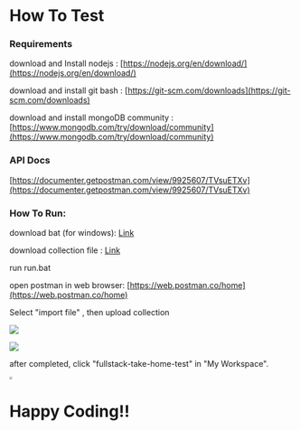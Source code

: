 # How To Test

### Requirements 

download and Install nodejs : [https://nodejs.org/en/download/](https://nodejs.org/en/download/)

download and install git bash : [https://git-scm.com/downloads](https://git-scm.com/downloads)

download and install mongoDB community  : [https://www.mongodb.com/try/download/community](https://www.mongodb.com/try/download/community)



### API Docs

[https://documenter.getpostman.com/view/9925607/TVsuETXv](https://documenter.getpostman.com/view/9925607/TVsuETXv)

### How To Run:

download bat (for windows): [Link](https://drive.google.com/file/d/1AZtf5mFOMguyKXUNfGIcLnk0n45wjV9n/view?usp=sharing)

download collection file : [Link](https://drive.google.com/file/d/1TDeDHcLyUNXor2lY_RQek92Ru74vFhIG/view?usp=sharing)

run run.bat

open postman in web browser: [https://web.postman.co/home](https://web.postman.co/home)

Select "import file" , then upload collection

![](https://i.imgur.com/SK9v69B.jpg)



![](https://i.imgur.com/L7aAVf1.jpg)

after completed, click "fullstack-take-home-test" in "My Workspace".

<img src="https://i.imgur.com/BFnCkDi.jpg" style="zoom:33%;" />





# Happy Coding!!



